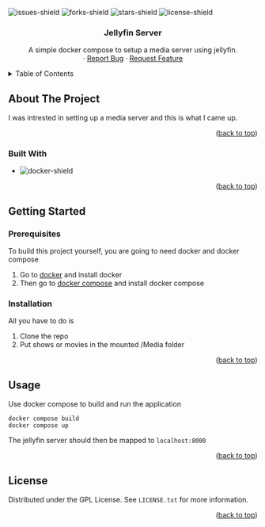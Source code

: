 <a name="readme-top"></a>

![issues-shield]
![forks-shield]
![stars-shield]
![license-shield]

<h3 align="center">Jellyfin Server</h3>

  <p align="center">
    A simple docker compose to setup a media server using jellyfin.
    <br />
    ·
    <a href="https://github.com/MagnusChase03/JellyfinServer/issues">Report Bug</a>
    ·
    <a href="https://github.com/MagnusChase03/JellyfinServer/issues">Request Feature</a>
  </p>
</div>

<details>
  <summary>Table of Contents</summary>
  <ol>
    <li>
      <a href="#about-the-project">About The Project</a>
      <ul>
        <li><a href="#built-with">Built With</a></li>
      </ul>
    </li>
    <li>
      <a href="#getting-started">Getting Started</a>
      <ul>
        <li><a href="#prerequisites">Prerequisites</a></li>
        <li><a href="#installation">Installation</a></li>
      </ul>
    </li>
    <li><a href="#usage">Usage</a></li>
    <li><a href="#license">License</a></li>
  </ol>
</details>

## About The Project

I was intrested in setting up a media server and this is what I came up.

<p align="right">(<a href="#readme-top">back to top</a>)</p>

### Built With

* ![docker-shield]

<p align="right">(<a href="#readme-top">back to top</a>)</p>

## Getting Started

### Prerequisites

To build this project yourself, you are going to need docker and docker compose

1) Go to [docker](https://docs.docker.com/engine/install/) and install docker
2) Then go to [docker compose](https://docs.docker.com/compose/install/) and install docker compose

### Installation

All you have to do is

1) Clone the repo
2) Put shows or movies in the mounted /Media folder

<p align="right">(<a href="#readme-top">back to top</a>)</p>


## Usage

Use docker compose to build and run the application

```
docker compose build
docker compose up
```

The jellyfin server should then be mapped to `localhost:8000`

<p align="right">(<a href="#readme-top">back to top</a>)</p>

<!-- LICENSE -->
## License

Distributed under the GPL License. See `LICENSE.txt` for more information.

<p align="right">(<a href="#readme-top">back to top</a>)</p>

[issues-shield]: https://img.shields.io/github/issues/MagnusChase03/JellyfinServer?style=for-the-badge
[forks-shield]: https://img.shields.io/github/forks/MagnusChase03/JellyfinServer?style=for-the-badge
[stars-shield]: https://img.shields.io/github/stars/MagnusChase03/JellyfinServer?style=for-the-badge
[license-shield]: https://img.shields.io/github/license/magnuschase03/JellyfinServer?style=for-the-badge
[docker-shield]: https://img.shields.io/badge/Docker-20232A?style=for-the-badge&logo=docker
